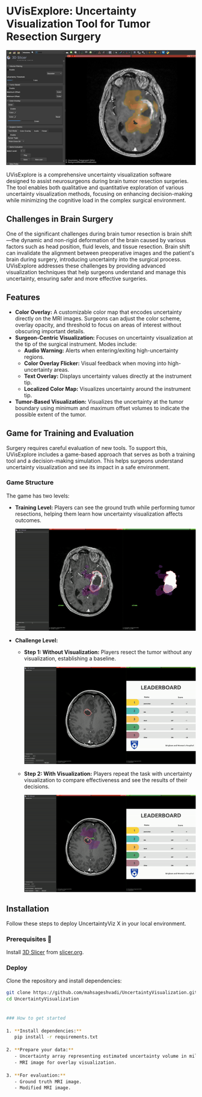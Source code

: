 # UVisExplore: Uncertainty Visualization Tool for Tumor Resection Surgery

![UVisExplore](./assets/UncertaintyVis.png)

UVisExplore is a comprehensive uncertainty visualization software designed to assist neurosurgeons during brain tumor resection surgeries. The tool enables both qualitative and quantitative exploration of various uncertainty visualization methods, focusing on enhancing decision-making while minimizing the cognitive load in the complex surgical environment.

## Challenges in Brain Surgery

One of the significant challenges during brain tumor resection is brain shift—the dynamic and non-rigid deformation of the brain caused by various factors such as head position, fluid levels, and tissue resection. Brain shift can invalidate the alignment between preoperative images and the patient's brain during surgery, introducing uncertainty into the surgical process. UVisExplore addresses these challenges by providing advanced visualization techniques that help surgeons understand and manage this uncertainty, ensuring safer and more effective surgeries.

## Features

* **Color Overlay:** A customizable color map that encodes uncertainty directly on the MRI images. Surgeons can adjust the color scheme, overlay opacity, and threshold to focus on areas of interest without obscuring important details.
* **Surgeon-Centric Visualization:** Focuses on uncertainty visualization at the tip of the surgical instrument. Modes include:
  * **Audio Warning:** Alerts when entering/exiting high-uncertainty regions.
  * **Color Overlay Flicker:** Visual feedback when moving into high-uncertainty areas.
  * **Text Overlay:** Displays uncertainty values directly at the instrument tip.
  * **Localized Color Map:** Visualizes uncertainty around the instrument tip.
* **Tumor-Based Visualization:** Visualizes the uncertainty at the tumor boundary using minimum and maximum offset volumes to indicate the possible extent of the tumor.

## Game for Training and Evaluation

Surgery requires careful evaluation of new tools. To support this, UVisExplore includes a game-based approach that serves as both a training tool and a decision-making simulation. This helps surgeons understand uncertainty visualization and see its impact in a safe environment.

### Game Structure

The game has two levels:
* **Training Level:** Players can see the ground truth while performing tumor resections, helping them learn how uncertainty visualization affects outcomes.
  
  ![Training Level](./assets/TrainingLevel.gif)
  
* **Challenge Level:**
  * **Step 1: Without Visualization:** Players resect the tumor without any visualization, establishing a baseline.
    
    ![Game without Visualization](./assets/Game_without_visualization.gif)
  
  * **Step 2: With Visualization:** Players repeat the task with uncertainty visualization to compare effectiveness and see the results of their decisions.
    
    ![Game with Visualization](./assets/Game_with_visualization.gif)

## Installation

Follow these steps to deploy UncertaintyViz X in your local environment.

### Prerequisites 🧰

Install [3D Slicer](https://www.slicer.org/) from [slicer.org](https://www.slicer.org/).

### Deploy

Clone the repository and install dependencies:
```bash
git clone https://github.com/mahsageshvadi/UncertaintyVisualization.git
cd UncertaintyVisualization


### How to get started

1. **Install dependencies:**
   pip install -r requirements.txt

2. **Prepare your data:**
   - Uncertainty array representing estimated uncertainty volume in millimeters.
   - MRI image for overlay visualization.

3. **For evaluation:**
   - Ground truth MRI image.
   - Modified MRI image.

